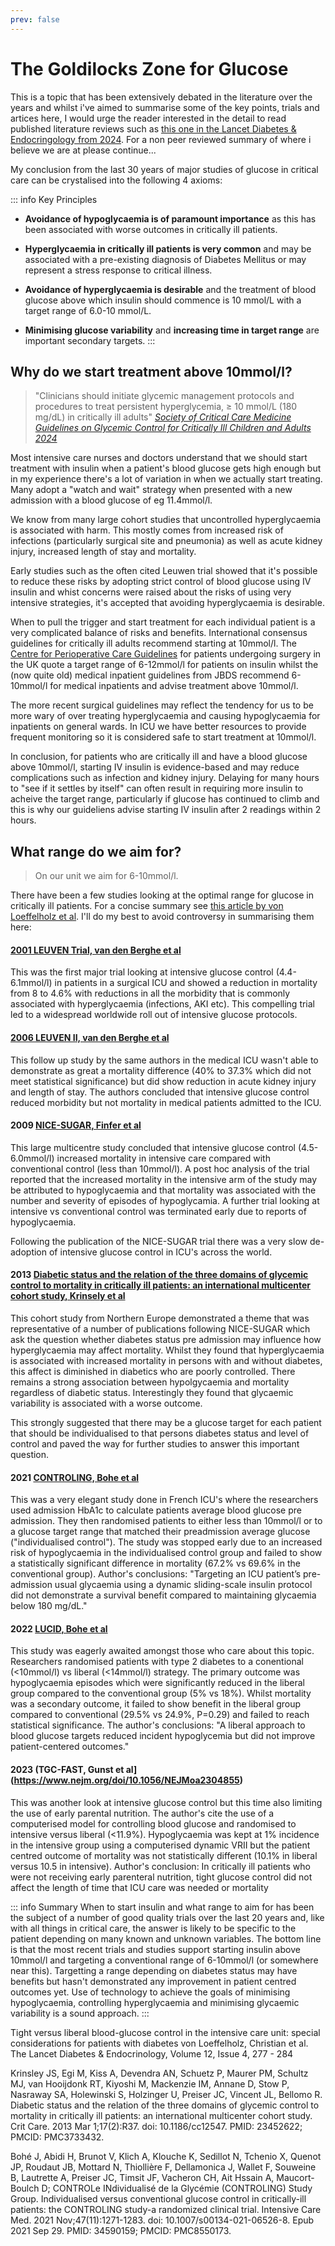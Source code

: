```yaml
---
prev: false
---
```


# The Goldilocks Zone for Glucose 


This is a topic that has been extensively debated in the literature over the years and whilst i've aimed to summarise some of the key points, trials and artices here, I would urge the reader interested in the detail to read published literature reviews such as [this one in the Lancet Diabetes & Endocringology from 2024](https://www.thelancet.com/journals/landia/article/PIIS2213-8587(24)00058-5/fulltext). For a non peer reviewed summary of where i believe we are at please continue...

My conclusion from the last 30 years of major studies of glucose in critical care can be crystalised into the following 4 axioms:

::: info Key Principles
- **Avoidance of hypoglycaemia is of paramount importance** as this has been associated with worse outcomes in critically ill patients.

- **Hyperglycaemia in critically ill patients is very common** and may be associated with a pre-existing diagnosis of Diabetes Mellitus or may represent a stress response to critical illness.

- **Avoidance of hyperglycaemia is desirable** and the treatment of blood glucose above which insulin should commence is 10 mmol/L with a target range of 6.0-10 mmol/L.

- **Minimising glucose variability** and **increasing time in target range** are important secondary targets.
:::

## Why do we start treatment above 10mmol/l?

> "Clinicians should initiate glycemic management protocols and procedures to treat persistent hyperglycemia, ≥ 10 mmol/L (180 mg/dL) in critically ill adults"
[*Society of Critical Care Medicine Guidelines on Glycemic Control for Critically Ill Children and Adults 2024*](https://journals.lww.com/ccmjournal/fulltext/2024/04000/society_of_critical_care_medicine_guidelines_on.22.aspx)

Most intensive care nurses and doctors understand that we should start treatment with insulin when a patient's blood glucose gets high enough but in my experience there's a lot of variation in when we actually start treating. Many adopt a "watch and wait" strategy when presented with a new admission with a blood glucose of eg 11.4mmol/l. 


We know from many large cohort studies that uncontrolled hyperglycaemia is associated with harm. This mostly comes from increased risk of infections (particularly surgical site and pneumonia) as well as acute kidney injury, increased length of stay and mortality.


Early studies such as the often cited Leuwen trial showed that it's possible to reduce these risks by adopting strict control of blood glucose using IV insulin and whist concerns were raised about the risks of using very intensive strategies, it's accepted that avoiding hyperglycaemia is desirable. 


When to pull the trigger and start treatment for each individual patient is a very complicated balance of risks and benefits. International consensus guidelines for critically ill adults recommend starting at 10mmol/l. The [Centre for Perioperative Care Guidelines](https://abcd.care/sites/default/files/site_uploads/JBDS_Guidelines_Current/JBDS_03_CPOC_Diabetes_Surgery_Guideline_Updated_2022.pdf) for patients undergoing surgery in the UK quote a target range of 6-12mmol/l for patients on insulin whilst the (now quite old) medical inpatient guidelines from JBDS recommend 6-10mmol/l for medical inpatients and advise treatment above 10mmol/l.

The more recent surgical guidelines may reflect the tendency for us to be more wary of over treating hyperglycaemia and causing hypoglycaemia for inpatients on general wards. In ICU we have better resources to provide frequent monitoring so it is considered safe to start treatment at 10mmol/l.


In conclusion, for patients who are critically ill and have a blood glucose above 10mmol/l, starting IV insulin is evidence-based and may reduce complications such as infection and kidney injury. Delaying for many hours to "see if it settles by itself" can often result in requiring more insulin to acheive the target range, particularly if glucose has continued to climb and this is why our guideliens advise starting IV insulin after 2 readings within 2 hours. 

## What range do we aim for?

> On our unit we aim for 6-10mmol/l.

There have been a few studies looking at the optimal range for glucose in critically ill patients. For a concise summary see [this article by von Loeffelholz et al](https://www.thelancet.com/journals/landia/article/PIIS2213-8587(24)00058-5/fulltext). I'll do my best to avoid controversy in summarising them here:

#### [2001 LEUVEN Trial, van den Berghe et al](https://www.nejm.org/doi/10.1056/NEJMoa011300?url_ver=Z39.88-2003&rfr_id=ori:rid:crossref.org&rfr_dat=cr_pub%20%200www.ncbi.nlm.nih.gov)
This was the first major trial looking at intensive glucose control (4.4-6.1mmol/l) in patients in a surgical ICU and showed a reduction in mortality from 8 to 4.6% with reductions in all the morbidity that is commonly associated with hyperglycaemia (infections, AKI etc). This compelling trial led to a widespread worldwide roll out of intensive glucose protocols. 

#### [2006 LEUVEN II, van den Berghe et al](https://www.nejm.org/doi/full/10.1056/NEJMoa052521)
This follow up study by the same authors in the medical ICU wasn't able to demonstrate as great a mortality difference (40% to 37.3% which did not meet statistical significance) but did show reduction in acute kidney injury and length of stay. The authors concluded that intensive glucose control reduced morbidity but not mortality in medical patients admitted to the ICU.

#### 2009 [NICE-SUGAR, Finfer et al](https://www.nejm.org/doi/full/10.1056/NEJMoa0810625)
This large multicentre study concluded that intensive glucose control (4.5-6.0mmol/l) increased mortality in intensive care compared with conventional control (less than 10mmol/l). A post hoc analysis of the trial reported that the increased mortality in the intensive arm of the study may be attributed to hypoglycaemia and that mortality was associated with the number and severity of episodes of hypoglycamia. A further trial looking at intensive vs conventional control was terminated early due to reports of hypoglycaemia.


Following the publication of the NICE-SUGAR trial there was a very slow de-adoption of intensive glucose control in ICU's across the world. 

#### 2013 [Diabetic status and the relation of the three domains of glycemic control to mortality in critically ill patients: an international multicenter cohort study, Krinsely et al](https://pmc.ncbi.nlm.nih.gov/articles/PMC3733432/#:~:text=Hyperglycemia%2C%20hypoglycemia%2C%20and%20increased%20glycemic,control%20with%20mortality%20remains%20uncertain.)
This cohort study from Northern Europe demonstrated a theme that was representative of a number of publications following NICE-SUGAR which ask the question whether diabetes status pre admission may influence how hyperglycaemia may affect mortality. Whilst they found that hyperglycaemia is associated with increased mortality in persons with and without diabetes, this affect is diminished in diabetics who are poorly controlled. There remains a strong association between hypolgycaemia and mortality regardless of diabetic status. Interestingly they found that glycaemic variability is associated with a worse outcome. 


This strongly suggested that there may be a glucose target for each patient that should be individualised to that persons diabetes status and level of control and paved the way for further studies to answer this important question. 

#### 2021 [CONTROLING, Bohe et al](https://pubmed.ncbi.nlm.nih.gov/34590159/)
This was a very elegant study done in French ICU's where the researchers used admission HbA1c to calculate patients average blood glucose pre admission. They then randomised patients to either less than 10mmol/l or to a glucose target range that matched their preadmission average glucose ("individualised control"). The study was stopped early due to an increased risk of hypoglycaemia in the individualised control group and failed to show a statistically significant difference in mortality (67.2% vs 69.6% in the conventional group). Author's conclusions: "Targeting an ICU patient’s pre-admission usual glycaemia using a dynamic sliding-scale insulin protocol did not demonstrate a survival benefit compared to maintaining glycaemia below 180 mg/dL."

#### 2022 [LUCID, Bohe et al](https://www.atsjournals.org/doi/10.1164/rccm.202202-0329OC) 
This study was eagerly awaited amongst those who care about this topic. Researchers randomised patients with type 2 diabetes to a conentional (<10mmol/l) vs liberal (<14mmol/l) strategy. The primary outcome was hypoglycaemia episodes which were significantly reduced in the liberal group compared to the conventional group (5% vs 18%). Whilst mortality was a secondary outcome, it failed to show benefit in the liberal group compared to conventional (29.5% vs 24.9%, P=0.29) and failed to reach statistical significance. The author's conclusions: "A liberal approach to blood glucose targets reduced incident hypoglycemia but did not improve patient-centered outcomes."

#### 2023 (TGC-FAST, Gunst et al](https://www.nejm.org/doi/10.1056/NEJMoa2304855)
This was another look at intensive glucose control but this time also limiting the use of early parental nutrition. The author's cite the use of a computerised model for controlling blood glucose and randomised to intensive versus liberal (<11.9%). Hypoglycaemia was kept at 1% incidence in the intensive group using a computerised dynamic VRII but the patient centred outcome of mortality was not statistically different (10.1% in liberal versus 10.5 in intensive). Author's conclusion: In critically ill patients who were not receiving early parenteral nutrition, tight glucose control did not affect the length of time that ICU care was needed or mortality

::: info Summary
When to start insulin and what range to aim for has been the subject of a number of good quality trials over the last 20 years and, like with all things in critical care, the answer is likely to be specific to the patient depending on many known and unknown variables. The bottom line is that the most recent trials and studies support starting insulin above 10mmol/l and targeting a conventional range of 6-10mmol/l (or somewhere near this). Targetting a range depending on diabetes status may have benefits but hasn't demonstrated any improvement in patient centred outcomes yet. Use of technology to achieve the goals of minimising hypoglycaemia, controlling hyperglycaemia and minimising glycaemic variability is a sound approach. 
:::


 













Tight versus liberal blood-glucose control in the intensive care unit: special considerations for patients with diabetes
von Loeffelholz, Christian et al.
The Lancet Diabetes & Endocrinology, Volume 12, Issue 4, 277 - 284

Krinsley JS, Egi M, Kiss A, Devendra AN, Schuetz P, Maurer PM, Schultz MJ, van Hooijdonk RT, Kiyoshi M, Mackenzie IM, Annane D, Stow P, Nasraway SA, Holewinski S, Holzinger U, Preiser JC, Vincent JL, Bellomo R. Diabetic status and the relation of the three domains of glycemic control to mortality in critically ill patients: an international multicenter cohort study. Crit Care. 2013 Mar 1;17(2):R37. doi: 10.1186/cc12547. PMID: 23452622; PMCID: PMC3733432.

Bohé J, Abidi H, Brunot V, Klich A, Klouche K, Sedillot N, Tchenio X, Quenot JP, Roudaut JB, Mottard N, Thiollière F, Dellamonica J, Wallet F, Souweine B, Lautrette A, Preiser JC, Timsit JF, Vacheron CH, Ait Hssain A, Maucort-Boulch D; CONTROLe INdividualisé de la Glycémie (CONTROLING) Study Group. Individualised versus conventional glucose control in critically-ill patients: the CONTROLING study-a randomized clinical trial. Intensive Care Med. 2021 Nov;47(11):1271-1283. doi: 10.1007/s00134-021-06526-8. Epub 2021 Sep 29. PMID: 34590159; PMCID: PMC8550173.
